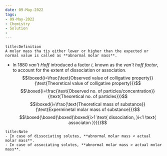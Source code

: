 ```yaml
---
date: 09-May-2022
tags:
- 09-May-2022
- Chemistry
- Solution
- 
---
```

```ad-note 
title:Definition 
A molar mass tha tis either lower or higher than the expected or normal value is called as **abnormal molar mass**.

```
- In 1880 _van't Hoff_ introduced a factor _i_, known as the _van't hoff factor_, to account for the extent of dissociation or association.
$$\boxed{i=\frac{\text{Observed value of colligative property}}{\text{Theoretical value of colligative property}}}$$
$$\boxed{i=\frac{\text{Observed no.  of particles/concentration}}{\text{Theoretical no. of particles}}}$$
$$\boxed{i=\frac{\text{Theoretical mass of substance}}{\text{Experminetal molar mass of substance}}}$$
$$\boxed{\boxed{\boxed{\boxed{i>1 \text{ dissociation, }i<1 \text{ associaton }}}}}$$
```ad-note 
title:Note 
- In case of dissociating solutes, **abnormal molar mass < actual molar mass**.
- In case of associating solutes, **abnormal molar mass > actual molar mass**.
```

